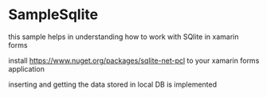 # SampleSqlite

this sample helps in understanding how to work with SQlite in xamarin forms

install https://www.nuget.org/packages/sqlite-net-pcl to your xamarin forms application

inserting  and getting the data stored in local DB is implemented
